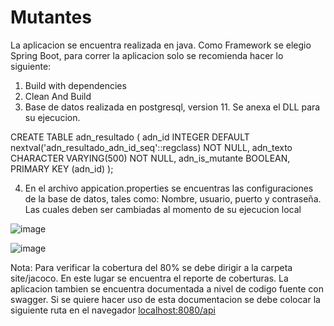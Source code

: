 # Mutantes

La aplicacion se encuentra realizada en java. Como Framework se elegio Spring Boot, para correr la aplicacion solo se recomienda hacer lo siguiente:

1. Build with dependencies
2. Clean And Build
3. Base de datos realizada en postgresql, version 11. Se anexa el DLL para su ejecucion. 

CREATE TABLE
    adn_resultado
    (
        adn_id INTEGER DEFAULT nextval('adn_resultado_adn_id_seq'::regclass) NOT NULL,
        adn_texto CHARACTER VARYING(500) NOT NULL,
        adn_is_mutante BOOLEAN,
        PRIMARY KEY (adn_id)
    );
    
    
4. En el archivo appication.properties se encuentras las configuraciones de la base de datos, tales como:
Nombre, usuario, puerto y contraseña. Las cuales deben ser cambiadas al momento de su ejecucion local

![image](https://user-images.githubusercontent.com/31300075/187099381-d39c3f8d-c343-4c14-9ce1-272aa922ee62.png)

![image](https://user-images.githubusercontent.com/31300075/187099576-23e5a601-7803-4340-9378-08376f007259.png)


Nota: Para verificar la cobertura del 80% se debe dirigir a la carpeta site/jacoco. En este lugar se encuentra el reporte de coberturas.
La aplicacion tambien se encuentra documentada a nivel de codigo fuente con swagger. Si se quiere hacer uso de esta documentacion se debe colocar la siguiente ruta en el navegador  [localhost:8080/api](http://localhost:8080/api/)
